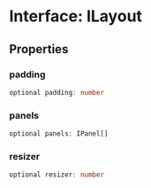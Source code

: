 # Interface: ILayout

## Properties

### padding

```ts
optional padding: number
```

### panels

```ts
optional panels: IPanel[]
```

### resizer

```ts
optional resizer: number
```
